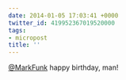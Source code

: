 ```yaml
---
date: 2014-01-05 17:03:41 +0000
twitter_id: 419952367019520000
tags:
- micropost
title: ''
---
```


[@MarkFunk](https://twitter.com/MarkFunk) happy birthday, man!
